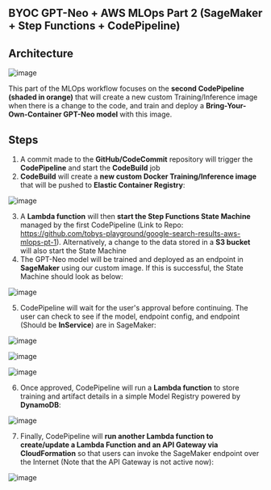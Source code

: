 ## BYOC GPT-Neo + AWS MLOps Part 2 (SageMaker + Step Functions + CodePipeline)

## Architecture

![image](https://user-images.githubusercontent.com/81354022/156029599-5d241136-8122-41df-8f1c-ff3e6c27d504.png)

This part of the MLOps workflow focuses on the **second CodePipeline (shaded in orange)** that will create a new custom Training/Inference image when there is a change to the code, and train and deploy a **Bring-Your-Own-Container GPT-Neo model** with this image.

## Steps

1) A commit made to the **GitHub/CodeCommit** repository will trigger the **CodePipeline** and start the **CodeBuild** job
2) **CodeBuild** will create a **new custom Docker Training/Inference image** that will be pushed to **Elastic Container Registry**:

![image](https://user-images.githubusercontent.com/81354022/156123733-5a580bed-c608-4aa8-8bba-079148980ba0.png)

3) A **Lambda function** will then **start the Step Functions State Machine** managed by the first CodePipeline (Link to Repo: https://github.com/tobys-playground/google-search-results-aws-mlops-pt-1). Alternatively, a change to the data stored in a **S3 bucket** will also start the State Machine
4) The GPT-Neo model will be trained and deployed as an endpoint in **SageMaker** using our custom image. If this is successful, the State Machine should look as below:

![image](https://user-images.githubusercontent.com/81354022/156123180-45aa4bc0-d79d-45b7-b202-30c8711550b6.png)

5) CodePipeline will wait for the user's approval before continuing. The user can check to see if the model, endpoint config, and endpoint (Should be **InService**) are in SageMaker:

![image](https://user-images.githubusercontent.com/81354022/156123835-a03f30ec-8c6e-4148-9af1-257e63900f2b.png)

![image](https://user-images.githubusercontent.com/81354022/156124020-b58824eb-7876-4d65-a58f-5a1d1d1fc382.png)

![image](https://user-images.githubusercontent.com/81354022/156124166-ff6de5c0-d0b6-4a1d-998e-708da733a8a6.png)

6) Once approved, CodePipeline will run a **Lambda function** to store training and artifact details in a simple Model Registry powered by **DynamoDB**:

![image](https://user-images.githubusercontent.com/81354022/156123366-373389c6-ea72-4c09-998c-74cb14c65b14.png)

7) Finally, CodePipeline will **run another Lambda function to create/update a Lambda Function and an API Gateway via CloudFormation** so that users can invoke the SageMaker endpoint over the Internet (Note that the API Gateway is not active now):

![image](https://user-images.githubusercontent.com/81354022/156123512-9a826d47-cdcf-48ea-bc55-ce382b37b119.png)
